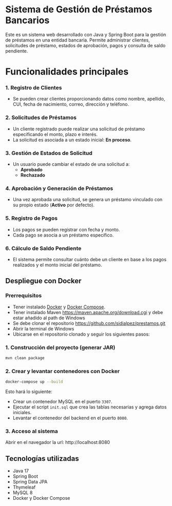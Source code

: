 # Sistema de Gestión de Préstamos Bancarios

Este es un sistema web desarrollado con Java y Spring Boot para la gestión de préstamos en una entidad bancaria. Permite administrar clientes, solicitudes de préstamo, estados de aprobación, pagos y consulta de saldo pendiente.

# Funcionalidades principales

### 1. Registro de Clientes
- Se pueden crear clientes proporcionando datos como nombre, apellido, CUI, fecha de nacimiento, correo, dirección y teléfono.

### 2. Solicitudes de Préstamos
- Un cliente registrado puede realizar una solicitud de préstamo especificando el monto, plazo e interés.
- La solicitud es asociada a un estado inicial: **En proceso**.

### 3. Gestión de Estados de Solicitud
- Un usuario puede cambiar el estado de una solicitud a:
  - **Aprobado**
  - **Rechazado**

### 4. Aprobación y Generación de Préstamos
- Una vez aprobada una solicitud, se genera un préstamo vinculado con su propio estado (**Activo** por defecto).

### 5. Registro de Pagos
- Los pagos se pueden registrar con fecha y monto.
- Cada pago se asocia a un préstamo específico.

### 6. Cálculo de Saldo Pendiente
- El sistema permite consultar cuánto debe un cliente en base a los pagos realizados y el monto inicial del préstamo.

## Despliegue con Docker

### Prerrequisitos
- Tener instalado [Docker](https://www.docker.com/) y [Docker Compose](https://docs.docker.com/compose/install/).
- Tener instalado Maven https://maven.apache.org/download.cgi y debe estar añadido al path de Windows
- Se debe clonar el repositorio https://github.com/sidialpez/prestamos.git
- Abrir la terminal de Windows
- Ubicarse en el repositorio clonado y seguir los siguientes pasos:

### 1. Construcción del proyecto (generar JAR)
```bash
mvn clean package
```

### 2. Crear y levantar contenedores con Docker
```bash
docker-compose up --build
```
Esto hará lo siguiente:
- Crear un contenedor MySQL en el puerto `3307`.
- Ejecutar el script `init.sql` que crea las tablas necesarias y agrega datos iniciales.
- Levantar el contenedor del backend en el puerto `8080`.

### 3. Acceso al sistema
Abrir en el navegador la url: http://localhost:8080

## Tecnologías utilizadas
- Java 17
- Spring Boot
- Spring Data JPA
- Thymeleaf
- MySQL 8
- Docker y Docker Compose
